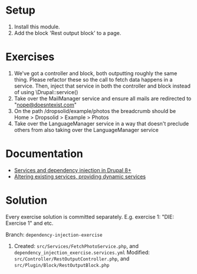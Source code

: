# Setup

1. Install this module.
2. Add the block 'Rest output block' to a page.

# Exercises

1. We've got a controller and block, both outputting roughly the same thing. Please refactor these so the call to fetch data happens in a service. Then, inject that service in both the controller and block instead of using \Drupal::service()
2. Take over the MailManager service and ensure all mails are redirected to "nope@doesntexist.com"
3. On the path /dropsolid/example/photos the breadcrumb should be Home > Dropsolid > Example > Photos
4. Take over the LanguageManager service in a way that doesn't preclude others from also taking over the LanguageManager service

# Documentation

- [Services and dependency injection in Drupal 8+](https://www.drupal.org/docs/drupal-apis/services-and-dependency-injection/services-and-dependency-injection-in-drupal-8)
- [Altering existing services, providing dynamic services](https://www.drupal.org/docs/drupal-apis/services-and-dependency-injection/altering-existing-services-providing-dynamic-services)

# Solution

Every exercise solution is committed separately. E.g. exercise 1: "DIE: Exercise 1" and etc.

Branch: `dependency-injection-exercise`

1. Created: `src/Services/FetchPhotoService.php`, and `dependency_injection_exercise.services.yml`
   Modified: `src/Controller/RestOutputController.php`, and `src/Plugin/Block/RestOutputBlock.php`
